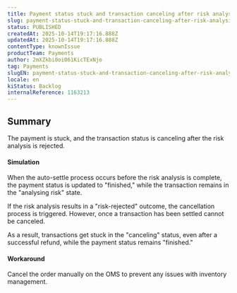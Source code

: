 ```yaml
---
title: Payment status stuck and transaction canceling after risk analysis rejected
slug: payment-status-stuck-and-transaction-canceling-after-risk-analysis-rejected
status: PUBLISHED
createdAt: 2025-10-14T19:17:16.888Z
updatedAt: 2025-10-14T19:17:16.888Z
contentType: knownIssue
productTeam: Payments
author: 2mXZkbi0oi061KicTExNjo
tag: Payments
slugEN: payment-status-stuck-and-transaction-canceling-after-risk-analysis-rejected
locale: en
kiStatus: Backlog
internalReference: 1163213
---
```


## Summary


The payment is stuck, and the transaction status is canceling after the risk analysis is rejected.



#### Simulation


When the auto-settle process occurs before the risk analysis is complete, the payment status is updated to "finished," while the transaction remains in the "analysing risk" state.

If the risk analysis results in a "risk-rejected" outcome, the cancellation process is triggered. However, once a transaction has been settled cannot be canceled.

As a result, transactions get stuck in the "canceling" status, even after a successful refund, while the payment status remains "finished."


#### Workaround



Cancel the order manually on the OMS to prevent any issues with inventory management.



